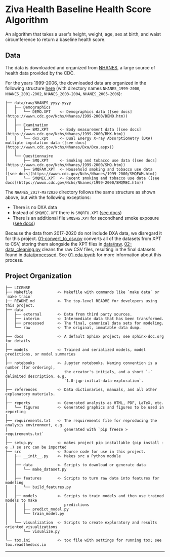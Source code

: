 Ziva Health Baseline Health Score Algorithm
==============================

An algorithm that takes a user's height, weight, age, sex at birth, and waist circumference to return a baseline health score.

## Data
The data is downloaded and organized from [NHANES](https://wwwn.cdc.gov/nchs/nhanes/Default.aspx), a large source of health data provided by the CDC.

For the years 1999-2006, the downloaded data are organized in the following structure [here](./data/raw/) (with directory names `NHANES_1999-2000`, `NHANES_2001-2002`, `NHANES_2003-2004`, `NHANES_2005-2006`):

    ├── data/raw/NHANES_yyyy-yyyy
    │   ├── Demographics
    │   │   └── DEMO.XPT    <- Demographics data ([see docs](https://wwwn.cdc.gov/Nchs/Nhanes/1999-2000/DEMO.htm))
    │   │
    │   ├── Examination
    │   │   ├── BMX.XPT     <- Body measurement data ([see docs](https://wwwn.cdc.gov/Nchs/Nhanes/1999-2000/BMX.htm))
    │   │   └── dxx.xpt     <- Dual Energy X-ray Absorptiometry (DXA) multiple imputation data ([see docs](https://wwwn.cdc.gov/Nchs/Nhanes/Dxa/Dxa.aspx))
    │   │
    │   └── Questionnaire
    │       ├── SMQ.XPT     <- Smoking and tobacco use data ([see docs](https://wwwn.cdc.gov/Nchs/Nhanes/1999-2000/SMQ.htm))
    │       ├── SMQFAM.XPT  <- Household smoking and tobacco use data ([see docs](https://wwwn.cdc.gov/Nchs/Nhanes/1999-2000/SMQFAM.htm))
    │       └── SMQMEC.XPT  <- Recent smoking and tobacco use data ([see docs](https://wwwn.cdc.gov/Nchs/Nhanes/1999-2000/SMQMEC.htm))
    
The `NHANES_2017-Mar2020` directory follows the same structure as shown above, but with the following exceptions:

- There is no DXA data
- Instead of `SMQMEC.XPT` there is `SMQRTU.XPT` ([see docs](https://wwwn.cdc.gov/Nchs/Nhanes/2017-2018/P_SMQRTU.htm))
- There is an additional file `SMQSHS.XPT` for secondhand smoke exposure ([see docs](https://wwwn.cdc.gov/Nchs/Nhanes/2017-2018/P_SMQSHS.htm))

Because the data from 2017-2020 do not include DXA data, we disregard it for this project. [01-convert_to_csv.py](./src/data/01-convert_to_csv.py) converts all of the datasets from XPT to CSV, storing them alongside the XPT files in [data/raw](./data/raw/). [02-data_cleaning.py](./src/data/02-data_cleaning.py) cleans the raw CSV files, resulting in the final datasets found in [data/processed](./data/processed/). See [01-eda.ipynb](./notebooks/01-eda.ipynb) for more information about this process.



Project Organization
------------

    ├── LICENSE
    ├── Makefile           <- Makefile with commands like `make data` or `make train`
    ├── README.md          <- The top-level README for developers using this project.
    ├── data
    │   ├── external       <- Data from third party sources.
    │   ├── interim        <- Intermediate data that has been transformed.
    │   ├── processed      <- The final, canonical data sets for modeling.
    │   └── raw            <- The original, immutable data dump.
    │
    ├── docs               <- A default Sphinx project; see sphinx-doc.org for details
    │
    ├── models             <- Trained and serialized models, model predictions, or model summaries
    │
    ├── notebooks          <- Jupyter notebooks. Naming convention is a number (for ordering),
    │                         the creator's initials, and a short `-` delimited description, e.g.
    │                         `1.0-jqp-initial-data-exploration`.
    │
    ├── references         <- Data dictionaries, manuals, and all other explanatory materials.
    │
    ├── reports            <- Generated analysis as HTML, PDF, LaTeX, etc.
    │   └── figures        <- Generated graphics and figures to be used in reporting
    │
    ├── requirements.txt   <- The requirements file for reproducing the analysis environment, e.g.
    │                         generated with `pip freeze > requirements.txt`
    │
    ├── setup.py           <- makes project pip installable (pip install -e .) so src can be imported
    ├── src                <- Source code for use in this project.
    │   ├── __init__.py    <- Makes src a Python module
    │   │
    │   ├── data           <- Scripts to download or generate data
    │   │   └── make_dataset.py
    │   │
    │   ├── features       <- Scripts to turn raw data into features for modeling
    │   │   └── build_features.py
    │   │
    │   ├── models         <- Scripts to train models and then use trained models to make
    │   │   │                 predictions
    │   │   ├── predict_model.py
    │   │   └── train_model.py
    │   │
    │   └── visualization  <- Scripts to create exploratory and results oriented visualizations
    │       └── visualize.py
    │
    └── tox.ini            <- tox file with settings for running tox; see tox.readthedocs.io


--------



